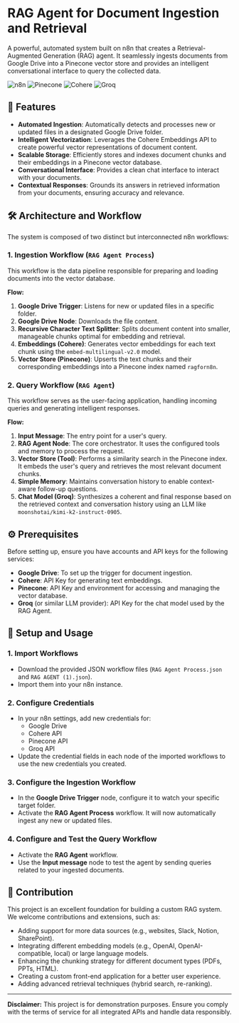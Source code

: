 # RAG Agent for Document Ingestion and Retrieval

A powerful, automated system built on n8n that creates a Retrieval-Augmented Generation (RAG) agent. It seamlessly ingests documents from Google Drive into a Pinecone vector store and provides an intelligent conversational interface to query the collected data.

![n8n](https://img.shields.io/badge/n8n-%23000000.svg?style=for-the-badge&logo=n8n&logoColor=white)
![Pinecone](https://img.shields.io/badge/Pinecone-4300c1?style=for-the-badge)
![Cohere](https://img.shields.io/badge/Cohere-FFFFFF?style=for-the-badge)
![Groq](https://img.shields.io/badge/Groq-00FF40?style=for-the-badge)

## 🌟 Features

- **Automated Ingestion**: Automatically detects and processes new or updated files in a designated Google Drive folder.
- **Intelligent Vectorization**: Leverages the Cohere Embeddings API to create powerful vector representations of document content.
- **Scalable Storage**: Efficiently stores and indexes document chunks and their embeddings in a Pinecone vector database.
- **Conversational Interface**: Provides a clean chat interface to interact with your documents.
- **Contextual Responses**: Grounds its answers in retrieved information from your documents, ensuring accuracy and relevance.

## 🛠️ Architecture and Workflow

The system is composed of two distinct but interconnected n8n workflows:

### 1. Ingestion Workflow (`RAG Agent Process`)

This workflow is the data pipeline responsible for preparing and loading documents into the vector database.

**Flow:**
1.  **Google Drive Trigger**: Listens for new or updated files in a specific folder.
2.  **Google Drive Node**: Downloads the file content.
3.  **Recursive Character Text Splitter**: Splits document content into smaller, manageable chunks optimal for embedding and retrieval.
4.  **Embeddings (Cohere)**: Generates vector embeddings for each text chunk using the `embed-multilingual-v2.0` model.
5.  **Vector Store (Pinecone)**: Upserts the text chunks and their corresponding embeddings into a Pinecone index named `ragforn8n`.

### 2. Query Workflow (`RAG Agent`)

This workflow serves as the user-facing application, handling incoming queries and generating intelligent responses.

**Flow:**
1.  **Input Message**: The entry point for a user's query.
2.  **RAG Agent Node**: The core orchestrator. It uses the configured tools and memory to process the request.
3.  **Vector Store (Tool)**: Performs a similarity search in the Pinecone index. It embeds the user's query and retrieves the most relevant document chunks.
4.  **Simple Memory**: Maintains conversation history to enable context-aware follow-up questions.
5.  **Chat Model (Groq)**: Synthesizes a coherent and final response based on the retrieved context and conversation history using an LLM like `moonshotai/kimi-k2-instruct-0905`.

## ⚙️ Prerequisites

Before setting up, ensure you have accounts and API keys for the following services:

-   **Google Drive**: To set up the trigger for document ingestion.
-   **Cohere**: API Key for generating text embeddings.
-   **Pinecone**: API Key and environment for accessing and managing the vector database.
-   **Groq** (or similar LLM provider): API Key for the chat model used by the RAG Agent.

## 🚀 Setup and Usage

### 1. Import Workflows
-   Download the provided JSON workflow files (`RAG Agent Process.json` and `RAG AGENT (1).json`).
-   Import them into your n8n instance.

### 2. Configure Credentials
-   In your n8n settings, add new credentials for:
    -   Google Drive
    -   Cohere API
    -   Pinecone API
    -   Groq API
-   Update the credential fields in each node of the imported workflows to use the new credentials you created.

### 3. Configure the Ingestion Workflow
-   In the **Google Drive Trigger** node, configure it to watch your specific target folder.
-   Activate the **RAG Agent Process** workflow. It will now automatically ingest any new or updated files.

### 4. Configure and Test the Query Workflow
-   Activate the **RAG Agent** workflow.
-   Use the **Input message** node to test the agent by sending queries related to your ingested documents.

## 🤝 Contribution

This project is an excellent foundation for building a custom RAG system. We welcome contributions and extensions, such as:

-   Adding support for more data sources (e.g., websites, Slack, Notion, SharePoint).
-   Integrating different embedding models (e.g., OpenAI, OpenAI-compatible, local) or large language models.
-   Enhancing the chunking strategy for different document types (PDFs, PPTs, HTML).
-   Creating a custom front-end application for a better user experience.
-   Adding advanced retrieval techniques (hybrid search, re-ranking).

---

**Disclaimer:** This project is for demonstration purposes. Ensure you comply with the terms of service for all integrated APIs and handle data responsibly.
